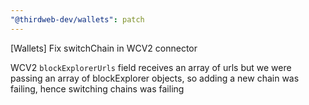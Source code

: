 ```yaml
---
"@thirdweb-dev/wallets": patch
---
```


[Wallets] Fix switchChain in WCV2 connector

WCV2 `blockExplorerUrls` field receives an array of urls but we were passing an array of blockExplorer objects, so adding a new chain was failing, hence switching chains was failing
